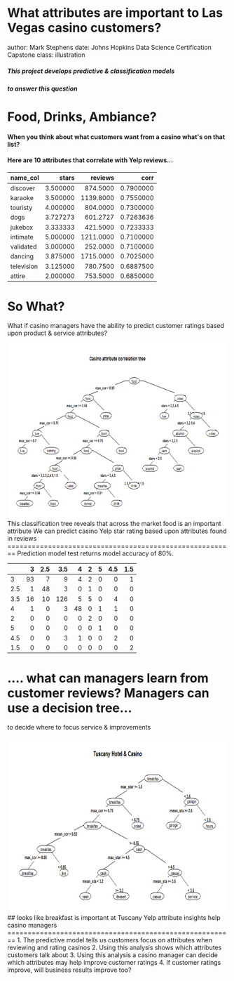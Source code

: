 



What attributes are important to Las Vegas casino customers?
========================================================
author: Mark Stephens
date: Johns Hopkins Data Science Certification Capstone
class: illustration

##### This project develops predictive & classification models 
##### to answer this question

Food, Drinks, Ambiance?
========================================================
#### When you think about what customers want from a casino what's on that list?

#### Here are 10 attributes that correlate with Yelp reviews...

|name_col   |    stars|   reviews|      corr|
|:----------|--------:|---------:|---------:|
|discover   | 3.500000|  874.5000| 0.7900000|
|karaoke    | 3.500000| 1139.8000| 0.7550000|
|touristy   | 4.000000|  804.0000| 0.7300000|
|dogs       | 3.727273|  601.2727| 0.7263636|
|jukebox    | 3.333333|  421.5000| 0.7233333|
|intimate   | 5.000000| 1211.0000| 0.7100000|
|validated  | 3.000000|  252.0000| 0.7100000|
|dancing    | 3.875000| 1715.0000| 0.7025000|
|television | 3.125000|  780.7500| 0.6887500|
|attire     | 2.000000|  753.5000| 0.6850000|
So What?
========================================================
What if casino managers have the ability to predict 
customer ratings based upon product & service attributes?
<div align = "center">
<img src = "CasinoAttributeTree.png" width=800 height=400>
</div>
This classification tree reveals that across the market food is an important attribute
We can predict casino Yelp star rating based upon attributes found in reviews
========================================================
Prediction model test returns model accuracy of 80%. 


|    |  3| 2.5| 3.5|  4|  2|  5| 4.5| 1.5|
|:---|--:|---:|---:|--:|--:|--:|---:|---:|
|3   | 93|   7|   9|  4|  2|  0|   0|   1|
|2.5 |  1|  48|   3|  0|  1|  0|   0|   0|
|3.5 | 16|  10| 126|  5|  5|  0|   4|   0|
|4   |  1|   0|   3| 48|  0|  1|   1|   0|
|2   |  0|   0|   0|  0|  2|  0|   0|   0|
|5   |  0|   0|   0|  0|  0|  1|   0|   0|
|4.5 |  0|   0|   3|  1|  0|  0|   2|   0|
|1.5 |  0|   0|   0|  0|  0|  0|   0|   2|


.... what can managers learn from customer reviews?
Managers can use a decision tree...
========================================================
to decide where to focus service & improvements
<div align = "center">
<img src = "TuscanyCasinoTree.png" width=800 height=400>
</div>
## looks like breakfast is important at Tuscany 
Yelp attribute insights help casino managers
========================================================
1. The predictive model tells us customers focus on attributes
when reviewing and rating casinos
2. Using this analysis shows which attributes customers talk about
3. Using this analysis a casino manager can decide which attributes
may help improve customer ratings 
4. If customer ratings improve, will business results improve too?
